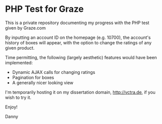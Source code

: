 # PHP Test for Graze

This is a private repository documenting my progress with the PHP test given by Graze.com

By inputting an account ID on the homepage (e.g. 10700), the account's history of boxes will appear, with the option to change the ratings of any given product.

Time permitting, the following (largely aesthetic) features would have been implemented:

* Dynamic AJAX calls for changing ratings
* Pagination for boxes
* A generally nicer looking view

I'm temporarily hosting it on my dissertation domain, http://vctra.de, if you wish to try it.

Enjoy!

Danny

